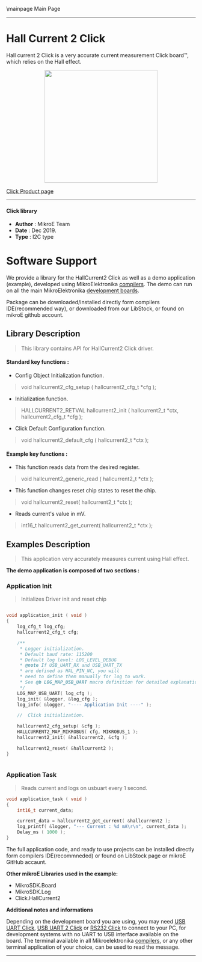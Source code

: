 \mainpage Main Page
 
 

---
# Hall Current 2 Click

Hall current 2 Click is a very accurate current measurement Click board™, which relies on the Hall effect.

<p align="center">
  <img src="https://download.mikroe.com/images/click_for_ide/hallcurrent2_click.png" height=300px>
</p>

[Click Product page](https://www.mikroe.com/hall-current-2-click)

---


#### Click library 

- **Author**        : MikroE Team
- **Date**          : Dec 2019.
- **Type**          : I2C type


# Software Support

We provide a library for the HallCurrent2 Click 
as well as a demo application (example), developed using MikroElektronika 
[compilers](https://shop.mikroe.com/compilers). 
The demo can run on all the main MikroElektronika [development boards](https://shop.mikroe.com/development-boards).

Package can be downloaded/installed directly form compilers IDE(recommended way), or downloaded from our LibStock, or found on mikroE github account. 

## Library Description

> This library contains API for HallCurrent2 Click driver.

#### Standard key functions :

- Config Object Initialization function.
> void hallcurrent2_cfg_setup ( hallcurrent2_cfg_t *cfg ); 
 
- Initialization function.
> HALLCURRENT2_RETVAL hallcurrent2_init ( hallcurrent2_t *ctx, hallcurrent2_cfg_t *cfg );

- Click Default Configuration function.
> void hallcurrent2_default_cfg ( hallcurrent2_t *ctx );


#### Example key functions :

- This function reads data from the desired register.
> void hallcurrent2_generic_read ( hallcurrent2_t *ctx );
 
- This function changes reset chip states to reset the chip.
> void hallcurrent2_reset( hallcurrent2_t *ctx );

- Reads current's value in mV.
> int16_t hallcurrent2_get_current( hallcurrent2_t *ctx );

## Examples Description

> This application very accurately measures current using Hall effect.

**The demo application is composed of two sections :**

### Application Init 

> Initializes Driver init and reset chip

```c

void application_init ( void )
{
    log_cfg_t log_cfg;
    hallcurrent2_cfg_t cfg;

    /** 
     * Logger initialization.
     * Default baud rate: 115200
     * Default log level: LOG_LEVEL_DEBUG
     * @note If USB_UART_RX and USB_UART_TX 
     * are defined as HAL_PIN_NC, you will 
     * need to define them manually for log to work. 
     * See @b LOG_MAP_USB_UART macro definition for detailed explanation.
     */
    LOG_MAP_USB_UART( log_cfg );
    log_init( &logger, &log_cfg );
    log_info( &logger, "---- Application Init ----" );

    //  Click initialization.

    hallcurrent2_cfg_setup( &cfg );
    HALLCURRENT2_MAP_MIKROBUS( cfg, MIKROBUS_1 );
    hallcurrent2_init( &hallcurrent2, &cfg );

    hallcurrent2_reset( &hallcurrent2 );
}
  
```

### Application Task

> Reads current and logs on usbuart every 1 second.

```c
void application_task ( void )
{
    int16_t current_data;

    current_data = hallcurrent2_get_current( &hallcurrent2 );
    log_printf( &logger, "--- Current : %d mA\r\n", current_data );
    Delay_ms ( 1000 );
}
```

The full application code, and ready to use projects can be  installed directly form compilers IDE(recommneded) or found on LibStock page or mikroE GitHub accaunt.

**Other mikroE Libraries used in the example:** 

- MikroSDK.Board
- MikroSDK.Log
- Click.HallCurrent2

**Additional notes and informations**

Depending on the development board you are using, you may need 
[USB UART Click](https://shop.mikroe.com/usb-uart-click), 
[USB UART 2 Click](https://shop.mikroe.com/usb-uart-2-click) or 
[RS232 Click](https://shop.mikroe.com/rs232-click) to connect to your PC, for 
development systems with no UART to USB interface available on the board. The 
terminal available in all Mikroelektronika 
[compilers](https://shop.mikroe.com/compilers), or any other terminal application 
of your choice, can be used to read the message.



---
